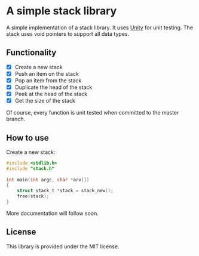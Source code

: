 # A simple stack library

A simple implementation of a stack library. It uses [Unity](http://www.throwtheswitch.org/unity)
for unit testing. The stack uses void pointers to support all data types.

## Functionality

* [x] Create a new stack
* [x] Push an item on the stack
* [x] Pop an item from the stack
* [x] Duplicate the head of the stack
* [x] Peek at the head of the stack
* [x] Get the size of the stack

Of course, every function is unit tested when committed to the master branch.

## How to use

Create a new stack:
```c
#include <stdlib.h>
#include "stack.h"
  
int main(int argc, char *arv[])
{
    struct stack_t *stack = stack_new();
    free(stack);
}
```

More documentation will follow soon.

## License

This library is provided under the MIT license.
